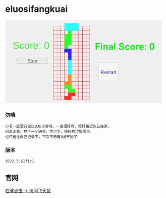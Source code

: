# eluosifangkuai


![Screenshot of the application](resources/screenshot.png)

### 勿喷
	小爷一直没有做过U3D小游戏，一直很好奇，恰好最近失业在家，
	闲着无事，熬了一个通宵，学习下，纯粹的垃圾项目，
	也只是让自己记录下，下次不用再从0开始了
	
### 版本
	2022.3.61f1c1
	
## 官网
[右键点击 -> 访问飞天鼠](https://tool.feitianshu.com/index.html)
	